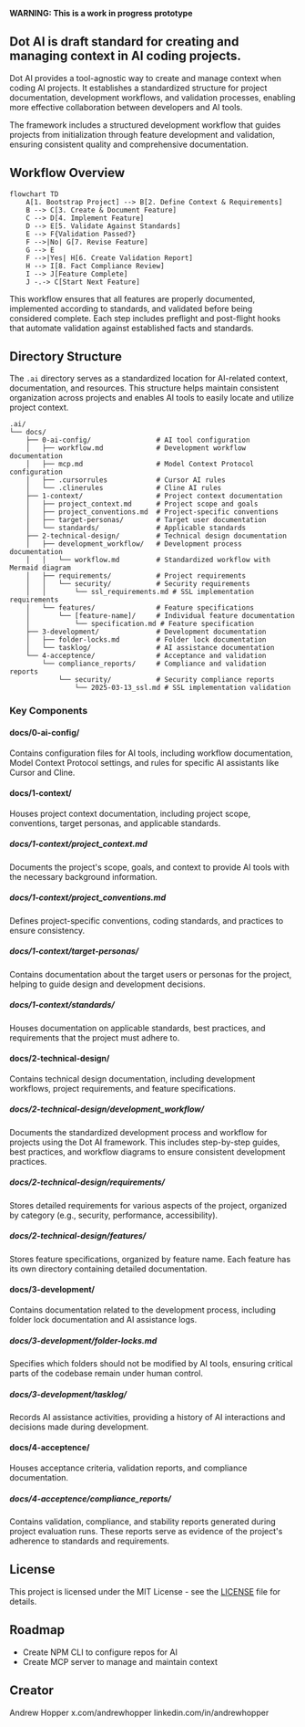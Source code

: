 **WARNING: This is a work in progress prototype**

## Dot AI is draft standard for creating and managing context in AI coding projects.

Dot AI provides a tool-agnostic way to create and manage context when coding AI projects. It establishes a standardized structure for project documentation, development workflows, and validation processes, enabling more effective collaboration between developers and AI tools.

The framework includes a structured development workflow that guides projects from initialization through feature development and validation, ensuring consistent quality and comprehensive documentation.

## Workflow Overview

```mermaid
flowchart TD
    A[1. Bootstrap Project] --> B[2. Define Context & Requirements]
    B --> C[3. Create & Document Feature]
    C --> D[4. Implement Feature]
    D --> E[5. Validate Against Standards]
    E --> F{Validation Passed?}
    F -->|No| G[7. Revise Feature]
    G --> E
    F -->|Yes| H[6. Create Validation Report]
    H --> I[8. Fact Compliance Review]
    I --> J[Feature Complete]
    J -.-> C[Start Next Feature]
```

This workflow ensures that all features are properly documented, implemented according to standards, and validated before being considered complete. Each step includes preflight and post-flight hooks that automate validation against established facts and standards.

## Directory Structure

The `.ai` directory serves as a standardized location for AI-related context, documentation, and resources. This structure helps maintain consistent organization across projects and enables AI tools to easily locate and utilize project context.

```
.ai/
└── docs/
    ├── 0-ai-config/                # AI tool configuration
    │   ├── workflow.md             # Development workflow documentation
    │   ├── mcp.md                  # Model Context Protocol configuration
    │   ├── .cursorrules            # Cursor AI rules
    │   └── .clinerules             # Cline AI rules
    ├── 1-context/                  # Project context documentation
    │   ├── project_context.md      # Project scope and goals
    │   ├── project_conventions.md  # Project-specific conventions
    │   ├── target-personas/        # Target user documentation
    │   └── standards/              # Applicable standards
    ├── 2-technical-design/         # Technical design documentation
    │   ├── development_workflow/   # Development process documentation
    │   │   └── workflow.md         # Standardized workflow with Mermaid diagram
    │   ├── requirements/           # Project requirements
    │   │   └── security/           # Security requirements
    │   │       └── ssl_requirements.md # SSL implementation requirements
    │   └── features/               # Feature specifications
    │       └── [feature-name]/     # Individual feature documentation
    │           └── specification.md # Feature specification
    ├── 3-development/              # Development documentation
    │   ├── folder-locks.md         # Folder lock documentation
    │   └── tasklog/                # AI assistance documentation
    └── 4-acceptence/               # Acceptance and validation
        └── compliance_reports/     # Compliance and validation reports
            └── security/           # Security compliance reports
                └── 2025-03-13_ssl.md # SSL implementation validation
```

### Key Components

#### docs/0-ai-config/
Contains configuration files for AI tools, including workflow documentation, Model Context Protocol settings, and rules for specific AI assistants like Cursor and Cline.

#### docs/1-context/
Houses project context documentation, including project scope, conventions, target personas, and applicable standards.

##### docs/1-context/project_context.md
Documents the project's scope, goals, and context to provide AI tools with the necessary background information.

##### docs/1-context/project_conventions.md
Defines project-specific conventions, coding standards, and practices to ensure consistency.

##### docs/1-context/target-personas/
Contains documentation about the target users or personas for the project, helping to guide design and development decisions.

##### docs/1-context/standards/
Houses documentation on applicable standards, best practices, and requirements that the project must adhere to.

#### docs/2-technical-design/
Contains technical design documentation, including development workflows, project requirements, and feature specifications.

##### docs/2-technical-design/development_workflow/
Documents the standardized development process and workflow for projects using the Dot AI framework. This includes step-by-step guides, best practices, and workflow diagrams to ensure consistent development practices.

##### docs/2-technical-design/requirements/
Stores detailed requirements for various aspects of the project, organized by category (e.g., security, performance, accessibility).

##### docs/2-technical-design/features/
Stores feature specifications, organized by feature name. Each feature has its own directory containing detailed documentation.

#### docs/3-development/
Contains documentation related to the development process, including folder lock documentation and AI assistance logs.

##### docs/3-development/folder-locks.md
Specifies which folders should not be modified by AI tools, ensuring critical parts of the codebase remain under human control.

##### docs/3-development/tasklog/
Records AI assistance activities, providing a history of AI interactions and decisions made during development.

#### docs/4-acceptence/
Houses acceptance criteria, validation reports, and compliance documentation.

##### docs/4-acceptence/compliance_reports/
Contains validation, compliance, and stability reports generated during project evaluation runs. These reports serve as evidence of the project's adherence to standards and requirements.

## License

This project is licensed under the MIT License - see the [LICENSE](LICENSE) file for details.

## Roadmap

* Create NPM CLI to configure repos for AI
* Create MCP server to manage and maintain context

## Creator

Andrew Hopper
x.com/andrewhopper
linkedin.com/in/andrewhopper
